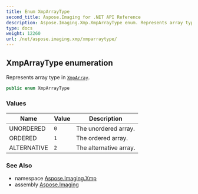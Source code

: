 ```yaml
---
title: Enum XmpArrayType
second_title: Aspose.Imaging for .NET API Reference
description: Aspose.Imaging.Xmp.XmpArrayType enum. Represents array type in XmpArray
type: docs
weight: 12260
url: /net/aspose.imaging.xmp/xmparraytype/
---
```

## XmpArrayType enumeration

Represents array type in [`XmpArray`](../xmparray/).

```csharp
public enum XmpArrayType
```

### Values

| Name | Value | Description |
| --- | --- | --- |
| UNORDERED | `0` | The unordered array. |
| ORDERED | `1` | The ordered array. |
| ALTERNATIVE | `2` | The alternative array. |

### See Also

* namespace [Aspose.Imaging.Xmp](../../aspose.imaging.xmp/)
* assembly [Aspose.Imaging](../../)


